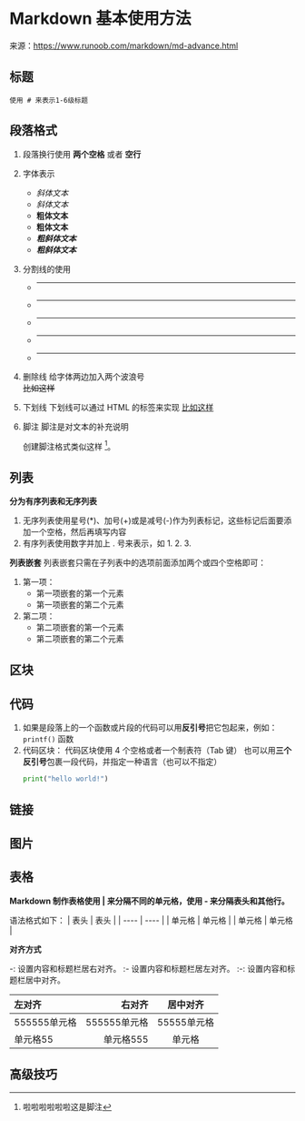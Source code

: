 # Markdown 基本使用方法

来源：https://www.runoob.com/markdown/md-advance.html

## 标题
    使用 # 来表示1-6级标题  

## 段落格式
1. 段落换行使用 **两个空格**  或者  **空行**

2. 字体表示
    + *斜体文本*
    + _斜体文本_
    + **粗体文本**
    + __粗体文本__
    + ***粗斜体文本***
    + ___粗斜体文本___
  
3. 分割线的使用
    + ***
    + * * *
    + *****
    + - - -
    + ----------

4. 删除线
    给字体两边加入两个波浪号  
    ~~比如这样~~

5. 下划线
    下划线可以通过 HTML 的标签来实现
    <u> 比如这样 </u>

6. 脚注
    脚注是对文本的补充说明

    创建脚注格式类似这样 [^aaa]。
    [^aaa]: 啦啦啦啦啦啦这是脚注

## 列表
**分为有序列表和无序列表**
1. 无序列表使用星号(*)、加号(+)或是减号(-)作为列表标记，这些标记后面要添加一个空格，然后再填写内容
2. 有序列表使用数字并加上 . 号来表示，如 1. 2. 3.

**列表嵌套**
列表嵌套只需在子列表中的选项前面添加两个或四个空格即可：
1. 第一项：
    - 第一项嵌套的第一个元素
    - 第一项嵌套的第二个元素
2. 第二项：
    - 第二项嵌套的第一个元素
    - 第二项嵌套的第二个元素

## 区块





## 代码
1. 如果是段落上的一个函数或片段的代码可以用**反引号**把它包起来，例如：`printf()` 函数
2. 代码区块：
    代码区块使用 4 个空格或者一个制表符（Tab 键）
    也可以用**三个反引号**包裹一段代码，并指定一种语言（也可以不指定）
    ```python
    print("hello world!")
    ```

## 链接



## 图片


## 表格

**Markdown 制作表格使用 | 来分隔不同的单元格，使用 - 来分隔表头和其他行。**

语法格式如下：
|  表头   | 表头  |
|  ----  | ----  |
| 单元格  | 单元格 |
| 单元格  | 单元格 |

**对齐方式**

-: 设置内容和标题栏居右对齐。
:- 设置内容和标题栏居左对齐。
:-: 设置内容和标题栏居中对齐。

| 左对齐 | 右对齐 | 居中对齐 |
| :-----| ----: | :----: |
| 555555单元格 |  555555单元格 | 55555单元格 |
| 单元格55 | 单元格555 | 单元格 |

## 高级技巧










